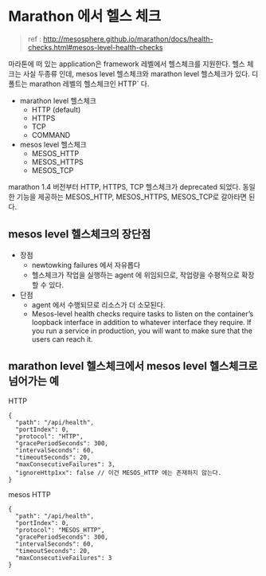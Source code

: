# Marathon 에서 헬스 체크
> ref : http://mesosphere.github.io/marathon/docs/health-checks.html#mesos-level-health-checks

마라톤에 떠 있는 application은 framework 레벨에서 헬스체크를 지원한다.
헬스 체크는 사실 두종류 인데, mesos level 헬스체크와 marathon level 헬스체크가 있다.
디폴트는 marathon 레벨의 헬스체크인 HTTP` 다.

* marathon level 헬스체크
    * HTTP (default)
    * HTTPS
    * TCP
    * COMMAND
* mesos level 헬스체크
    * MESOS_HTTP
    * MESOS_HTTPS
    * MESOS_TCP

marathon 1.4 버전부터 HTTP, HTTPS, TCP 헬스체크가 deprecated 되었다.
동일한 기능을 제공하는 MESOS_HTTP, MESOS_HTTPS, MESOS_TCP로 갈아타면 된다.

## mesos level 헬스체크의 장단점
* 장점
    * newtowking failures 에서 자유롭다
    *  헬스체크가 작업을 실행하는 agent 에 위임되므로, 작업량을 수평적으로 확장할 수 있다.
* 단점
    * agent 에서 수행되므로 리소스가 더 소모된다.
    * Mesos-level health checks require tasks to listen on the container’s loopback interface in addition to whatever interface they require. If you run a service in production, you will want to make sure that the users can reach it.



## marathon level 헬스체크에서 mesos level 헬스체크로 넘어가는 예
HTTP
```
{
  "path": "/api/health",
  "portIndex": 0,
  "protocol": "HTTP",
  "gracePeriodSeconds": 300,
  "intervalSeconds": 60,
  "timeoutSeconds": 20,
  "maxConsecutiveFailures": 3,
  "ignoreHttp1xx": false // 이건 MESOS_HTTP 에는 존재하지 않는다.
}
```
mesos HTTP
```
{
  "path": "/api/health",
  "portIndex": 0,
  "protocol": "MESOS_HTTP",
  "gracePeriodSeconds": 300,
  "intervalSeconds": 60,
  "timeoutSeconds": 20,
  "maxConsecutiveFailures": 3
}
```
